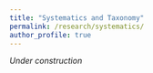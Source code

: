 ```yaml
---
title: "Systematics and Taxonomy"
permalink: /research/systematics/
author_profile: true
---
```


*Under construction*
